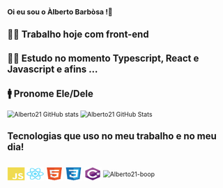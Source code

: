 ### Oi eu sou o Àlberto Barbòsa !👋 
## 👨‍💻 Trabalho hoje com front-end
## 👨‍🎓 Estudo no momento Typescript, React e Javascript e afins ...
## 🚹 Pronome Ele/Dele

![Alberto21 GitHub stats](https://github-readme-stats.Alberto21-boop.app/api?useAlberto21-boop_icons=true&theme=tokyonight)
![Alberto21 GitHub Stats](https://github-readme-stats.vercel.app/api/top-langs/?username=Alberto21-boop&show_icons&theme=tokyonight)


## Tecnologias que uso no meu trabalho e no meu dia!

<div style="display: inline_block"><br/>
 <img align="center" alt="Alberto21-boop" height="30" width="40" src="https://raw.githubusercontent.com/devicons/devicon/master/icons/javascript/javascript-plain.svg">
  <img align="center" alt="Alberto21-boop" height="30" width="40" src="https://raw.githubusercontent.com/devicons/devicon/master/icons/react/react-original.svg">
  <img align="center" alt="Alberto21-boop" height="30" width="40" src="https://raw.githubusercontent.com/devicons/devicon/master/icons/html5/html5-original.svg">
  <img align="center" alt="Alberto21-boop" height="30" width="40" src="https://raw.githubusercontent.com/devicons/devicon/master/icons/css3/css3-original.svg">
  <img align="center" alt="Alberto21-boop" height="30" width="40" src="https://raw.githubusercontent.com/devicons/devicon/master/icons/csharp/csharp-original.svg">
  <img align="center" alt="Alberto21-boop" height="30" width="40" src="https://cdn.jsdelivr.net/gh/devicons/devicon/icons/vscode/vscode-original.svg" />
</div><br>
  
  
 
   
    
